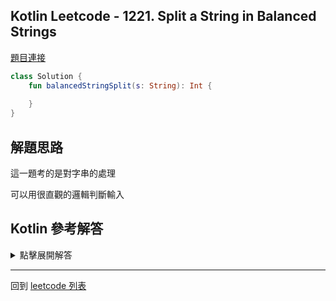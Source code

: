 ## Kotlin Leetcode - 1221. Split a String in Balanced Strings

[題目連接](https://leetcode.com/problems/split-a-string-in-balanced-strings/)

```kotlin
class Solution {
    fun balancedStringSplit(s: String): Int {
        
    }
}
```

## 解題思路

這一題考的是對字串的處理

可以用很直觀的邏輯判斷輸入

## Kotlin 參考解答

<details>
  <summary markdown='span'>點擊展開解答</summary>

```kotlin
class Solution {
    fun balancedStringSplit(s: String): Int {
        var split = 0
        var rc = 0
        var lc = 0
        for (c in s) {
            if (c == 'R') rc++
            if (c == 'L') lc++
            if (lc == rc) {
                rc = 0
                lc = 0
                split++
            }
        }
        return split
    }
}
```

</details>

------

回到 [leetcode 列表](index.md)
